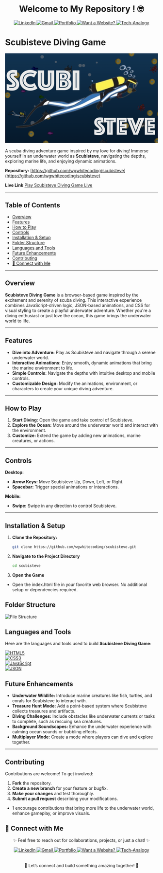 <div align="center">
  <h1>Welcome to My Repository ! 🤓</h1>
  <a href="https://www.linkedin.com/in/walidwillwhite/" target="_blank">
    <img src="https://img.shields.io/badge/LinkedIn-0077B5?style=for-the-badge&logo=linkedin&logoColor=white" alt="LinkedIn">
  </a>
  <a href="mailto:walidwillwhite@gmail.com" target="_blank">
    <img src="https://img.shields.io/badge/Gmail-D14836?style=for-the-badge&logo=gmail&logoColor=white" alt="Gmail">
  </a>
  <a href="https://wgwhitecoding.github.io/portfolio/" target="_blank">
    <img src="https://img.shields.io/badge/Portfolio-00C7B7?style=for-the-badge&logo=netlify&logoColor=white" alt="Portfolio">
  </a>
  <a href="https://wgwhitecoding.github.io/CoolSites/" target="_blank">
    <img src="https://img.shields.io/badge/Want%20a%20Website%3F-00A676?style=for-the-badge&logo=firefox&logoColor=white" alt="Want a Website?">
  </a>
  <a href="https://www.linkedin.com/company/techa-nalogy/?viewAsMember=true" target="_blank">
    <img src="https://img.shields.io/badge/Tech--Analogy-FFD700?style=for-the-badge&logo=bulb&logoColor=white" alt="Tech-Analogy">
  </a>
</div>


# Scubisteve Diving Game

![Scubisteve Diving Game](assets/images/scubi.png)


A scuba diving adventure game inspired by my love for diving! Immerse yourself in an underwater world as **Scubisteve**, navigating the depths, exploring marine life, and enjoying dynamic animations.

**Repository:** [https://github.com/wgwhitecoding/scubisteve](https://github.com/wgwhitecoding/scubisteve)

**Live Link** [Play Scubisteve Diving Game Live](https://wgwhitecoding.github.io/scubisteve/)

---

## Table of Contents
- [Overview](#overview)
- [Features](#features)
- [How to Play](#how-to-play)
- [Controls](#controls)
- [Installation & Setup](#installation--setup)
- [Folder Structure](#folder-structure)
- [Languages and Tools](#languages-and-tools)
- [Future Enhancements](#future-enhancements)
- [Contributing](#contributing)
- [🤝 Connect with Me](#connect-with-me)



---

## Overview

**Scubisteve Diving Game** is a browser-based game inspired by the excitement and serenity of scuba diving. This interactive experience combines JavaScript-driven logic, JSON-based animations, and CSS for visual styling to create a playful underwater adventure. Whether you're a diving enthusiast or just love the ocean, this game brings the underwater world to life.

---

## Features

- **Dive into Adventure:** Play as Scubisteve and navigate through a serene underwater world.
- **Interactive Animations:** Enjoy smooth, dynamic animations that bring the marine environment to life.
- **Simple Controls:** Navigate the depths with intuitive desktop and mobile controls.
- **Customizable Design:** Modify the animations, environment, or characters to create your unique diving adventure.

---

## How to Play

1. **Start Diving:** Open the game and take control of Scubisteve.
2. **Explore the Ocean:** Move around the underwater world and interact with the environment.
3. **Customize:** Extend the game by adding new animations, marine creatures, or actions.

---

## Controls

**Desktop:**
- **Arrow Keys:** Move Scubisteve Up, Down, Left, or Right.
- **Spacebar:** Trigger special animations or interactions.

**Mobile:**
- **Swipe:** Swipe in any direction to control Scubisteve.

---

## Installation & Setup

1. **Clone the Repository:**
   ```bash
   git clone https://github.com/wgwhitecoding/scubisteve.git

2. **Navigate to the Project Directory**
    ```bash
    cd scubisteve


3. **Open the Game**

- Open the index.html file in your favorite web browser. No additional setup or dependencies required.

## Folder Structure

![File Structure ](assets/images/File.png)

## Languages and Tools

Here are the languages and tools used to build **Scubisteve Diving Game**:

[![HTML5](https://img.shields.io/badge/HTML5-E34F26?style=for-the-badge&logo=html5&logoColor=white)](https://developer.mozilla.org/en-US/docs/Web/HTML)  
[![CSS3](https://img.shields.io/badge/CSS3-1572B6?style=for-the-badge&logo=css3&logoColor=white)](https://developer.mozilla.org/en-US/docs/Web/CSS)  
[![JavaScript](https://img.shields.io/badge/JavaScript-F7DF1E?style=for-the-badge&logo=javascript&logoColor=black)](https://developer.mozilla.org/en-US/docs/Web/JavaScript)  
[![JSON](https://img.shields.io/badge/JSON-000000?style=for-the-badge&logo=json&logoColor=white)](https://www.json.org/)


## Future Enhancements

- **Underwater Wildlife:** Introduce marine creatures like fish, turtles, and corals for Scubisteve to interact with.
- **Treasure Hunt Mode:** Add a point-based system where Scubisteve collects treasures and artifacts.
- **Diving Challenges:** Include obstacles like underwater currents or tasks to complete, such as rescuing sea creatures.
- **Background Soundscapes:** Enhance the underwater experience with calming ocean sounds or bubbling effects.
- **Multiplayer Mode:** Create a mode where players can dive and explore together.

---

## Contributing

Contributions are welcome! To get involved:

1. **Fork** the repository.
2. **Create a new branch** for your feature or bugfix.
3. **Make your changes** and test thoroughly.
4. **Submit a pull request** describing your modifications.

- 1 encourage contributions that bring more life to the underwater world, enhance gameplay, or improve visuals.


## 🤝 Connect with Me <a id="connect-with-me"></a>

<div align="center">
 <p>✨ Feel free to reach out for collaborations, projects, or just a chat! ✨</p>
 
  
  <a href="https://www.linkedin.com/in/walidwillwhite/" target="_blank">
    <img src="https://img.shields.io/badge/LinkedIn-0077B5?style=for-the-badge&logo=linkedin&logoColor=white" alt="LinkedIn">
  </a>
  <a href="mailto:walidwillwhite@gmail.com" target="_blank">
    <img src="https://img.shields.io/badge/Gmail-D14836?style=for-the-badge&logo=gmail&logoColor=white" alt="Gmail">
  </a>
  <a href="https://wgwhitecoding.github.io/portfolio/" target="_blank">
    <img src="https://img.shields.io/badge/Portfolio-00C7B7?style=for-the-badge&logo=netlify&logoColor=white" alt="Portfolio">
  </a>
  <a href="https://wgwhitecoding.github.io/CoolSites/" target="_blank">
    <img src="https://img.shields.io/badge/Want%20a%20Website%3F-00A676?style=for-the-badge&logo=firefox&logoColor=white" alt="Want a Website?">
  </a>
  <a href="https://www.linkedin.com/company/techa-nalogy/?viewAsMember=true" target="_blank">
    <img src="https://img.shields.io/badge/Tech--Analogy-FFD700?style=for-the-badge&logo=bulb&logoColor=white" alt="Tech-Analogy">
  </a>
</div>
<br><br>
<div align="center">
🚀 Let’s connect and build something amazing together! 🚀
</div>








